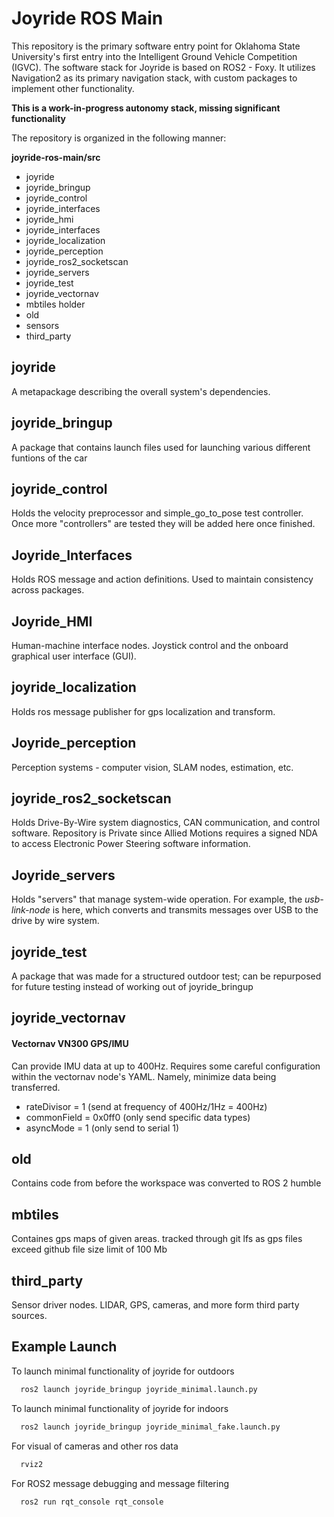 # Joyride ROS Main

This repository is the primary software entry point for Oklahoma State University's first entry into the Intelligent Ground Vehicle Competition (IGVC). The software stack for Joyride is based on ROS2 - Foxy. It utilizes Navigation2 as its primary navigation stack, with custom packages to implement other functionality.

**This is a work-in-progress autonomy stack, missing significant functionality**

The repository is organized in the following manner:

**joyride-ros-main/src**
- joyride
- joyride_bringup
- joyride_control 
- joyride_interfaces
- joyride_hmi
- joyride_interfaces
- joyride_localization
- joyride_perception
- joyride_ros2_socketscan 
- joyride_servers
- joyride_test 
- joyride_vectornav
- mbtiles holder
- old
- sensors
- third_party

## joyride
A metapackage describing the overall system's dependencies.

## joyride_bringup
A package that contains launch files used for launching various different funtions of the car

## joyride_control
Holds the velocity preprocessor and simple_go_to_pose test controller. Once more "controllers" are tested they will be added here once finished.

## Joyride_Interfaces
Holds ROS message and action definitions. Used to maintain consistency across packages.

## Joyride_HMI
Human-machine interface nodes. Joystick control and the onboard graphical user interface (GUI).

## joyride_localization
Holds ros message publisher for gps localization and transform.

## Joyride_perception
Perception systems - computer vision, SLAM nodes, estimation, etc.

## joyride_ros2_socketscan
Holds Drive-By-Wire system diagnostics, CAN communication, and control software. Repository is Private since Allied Motions requires a signed NDA to access Electronic Power Steering software information.

## Joyride_servers
Holds "servers" that manage system-wide operation. For example, the *usb-link-node* is here, which converts and transmits messages over USB to the drive by wire system.

## joyride_test
A package that was made for a structured outdoor test; can be repurposed for future testing instead of working out of joyride_bringup

## joyride_vectornav
#### Vectornav VN300 GPS/IMU
Can provide IMU data at up to 400Hz. Requires some careful configuration within the vectornav node's YAML. Namely, minimize data being transferred.
- rateDivisor = 1 (send at frequency of 400Hz/1Hz = 400Hz)
- commonField = 0x0ff0 (only send specific data types)
- asyncMode = 1 (only send to serial 1)

## old
Contains code from before the workspace was converted to ROS 2 humble

## mbtiles
Containes gps maps of given areas. tracked through git lfs as gps files exceed github file size limit of 100 Mb

## third_party
Sensor driver nodes. LIDAR, GPS, cameras, and more form third party sources.





## Example Launch

To launch minimal functionality of joyride for outdoors
```bash
  ros2 launch joyride_bringup joyride_minimal.launch.py
```

To launch minimal functionality of joyride for indoors
```bash
  ros2 launch joyride_bringup joyride_minimal_fake.launch.py
```

For visual of cameras and other ros data
```bash
  rviz2
```

For ROS2 message debugging and message filtering
```bash
  ros2 run rqt_console rqt_console
```
